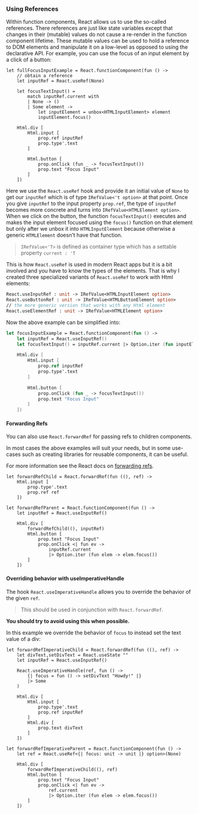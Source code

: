 ### Using References

Within function components, React allows us to use the so-called references. There references are just like state variables except that changes in their (mutable) values do not cause a re-render in the function component lifetime. These mutable values can be used to hold a reference to DOM elements and manipulate it on a low-level as opposed to using the declarative API. For example, you can use the focus of an input element by a click of a button:
```fs:focus-input-example
let fullFocusInputExample = React.functionComponent(fun () ->
    // obtain a reference
    let inputRef = React.useRef(None)

    let focusTextInput() =
        match inputRef.current with
        | None -> ()
        | Some element ->
            let inputElement = unbox<HTMLInputElement> element
            inputElement.focus()

    Html.div [
        Html.input [
            prop.ref inputRef
            prop.type'.text
        ]

        Html.button [
            prop.onClick (fun _ -> focusTextInput())
            prop.text "Focus Input"
        ]
    ])
```
Here we use the `React.useRef` hook and provide it an initial value of `None` to get our `inputRef` which is of type `IRefValue<'t option>` at that point. Once you give `inputRef` to the input property `prop.ref`, the type of `inputRef` becomes more concrete and turns into `IRefValue<HTMLElement option>`. When we click on the button, the function `focusTextInput()` executes and makes the input element focused using the `focus()` function on that element but only after we unbox it into `HTMLInputElement` because otherwise a generic `HTMLElement` doesn't have that function.

> `IRefValue<'T>` is defined as container type which has a settable property `current : 'T`

This is how `React.useRef` is used in modern React apps but it is a bit involved and you have to know the types of the elements. That is why I created three specialized variants of `React.useRef` to work with Html elements:
```fs
React.useInputRef : unit -> IRefValue<HTMLInputElement option>
React.useButtonRef : unit -> IRefValue<HTMLButtonElement option>
// the more generic version that works with any Html element
React.useElementRef : unit -> IRefValue<HTMLElement option>
```
Now the above example can be simplified into:
```fs
let focusInputExample = React.functionComponent(fun () ->
    let inputRef = React.useInputRef()
    let focusTextInput() = inputRef.current |> Option.iter (fun inputElement -> inputElement.focus())

    Html.div [
        Html.input [
            prop.ref inputRef
            prop.type'.text
        ]

        Html.button [
            prop.onClick (fun _ -> focusTextInput())
            prop.text "Focus Input"
        ]
    ])
```

#### Forwarding Refs

You can also use `React.forwardRef` for passing refs to children components.

In most cases the above examples will suit your needs, but in some use-cases such as creating libraries for reusable components, it can be useful.

For more information see the React docs on [forwarding refs](https://reactjs.org/docs/forwarding-refs.html).

```fs:forward-ref-example
let forwardRefChild = React.forwardRef(fun ((), ref) ->
    Html.input [
        prop.type'.text
        prop.ref ref
    ])

let forwardRefParent = React.functionComponent(fun () ->
    let inputRef = React.useInputRef()

    Html.div [
        forwardRefChild((), inputRef)
        Html.button [
            prop.text "Focus Input"
            prop.onClick <| fun ev ->
                inputRef.current 
                |> Option.iter (fun elem -> elem.focus())
        ]
    ])
```

#### Overriding behavior with useImperativeHandle

The hook `React.useImperativeHandle` allows you to override the behavior of the given `ref`.

> This should be used in conjunction with `React.forwardRef`.

**You should try to avoid using this when possible.**

In this example we override the behavior of `focus` to instead set the text value of a div:

```fs:use-imperative-handle
let forwardRefImperativeChild = React.forwardRef(fun ((), ref) ->
    let divText,setDivText = React.useState ""
    let inputRef = React.useInputRef()

    React.useImperativeHandle(ref, fun () ->
        {| focus = fun () -> setDivText "Howdy!" |}
        |> Some
    )

    Html.div [
        Html.input [
            prop.type'.text
            prop.ref inputRef
        ]
        Html.div [
            prop.text divText
        ]
    ])

let forwardRefImperativeParent = React.functionComponent(fun () ->
    let ref = React.useRef<{| focus: unit -> unit |} option>(None)

    Html.div [
        forwardRefImperativeChild((), ref)
        Html.button [
            prop.text "Focus Input"
            prop.onClick <| fun ev ->
                ref.current 
                |> Option.iter (fun elem -> elem.focus())
        ]
    ])
```
